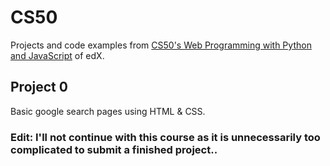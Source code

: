 # CS50

Projects and code examples from [CS50's Web Programming with Python and JavaScript](https://courses.edx.org/courses/course-v1:HarvardX+CS50W+Web/course/) of edX. 


## Project 0 

Basic google search pages using HTML & CSS. 


### Edit: I'll not continue with this course as it is unnecessarily too complicated to submit a finished project..
